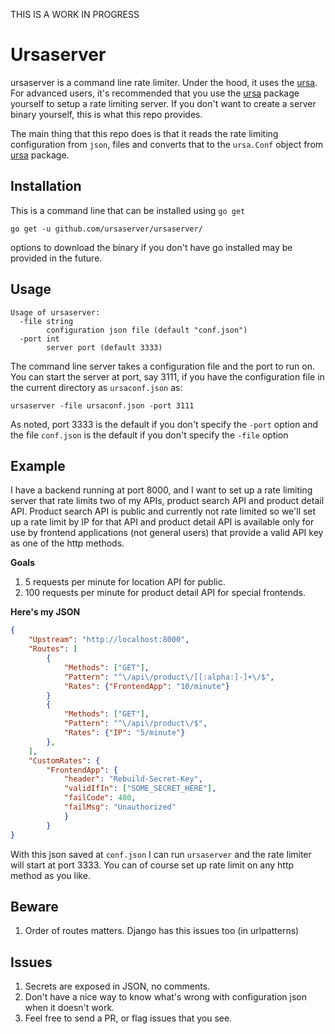 THIS IS A WORK IN PROGRESS

# Ursaserver

ursaserver is a command line rate limiter. Under the hood, it uses the [ursa].
For advanced users, it's recommended that you use the [ursa] package yourself
to setup a rate limiting server. If you don't want to create a server binary
yourself, this is what this repo provides.

The main thing that this repo does is that it reads the rate limiting
configuration from `json`, files and converts that to the `ursa.Conf` object
from [ursa] package.

## Installation

This is a command line that can be installed using `go get` 

```
go get -u github.com/ursaserver/ursaserver/
```

options to download the binary if you don't have go installed may be provided
in the future.

## Usage

```
Usage of ursaserver:
  -file string
    	configuration json file (default "conf.json")
  -port int
    	server port (default 3333)
```

The command line server takes a configuration file and the port to run on.
You can start the server at port, say 3111, if you have the configuration file
in the current directory as `ursaconf.json` as:

```
ursaserver -file ursaconf.json -port 3111
```

As noted, port 3333 is the default if you don't specify the `-port` option and the 
file `conf.json` is the default if you don't specify the `-file` option


## Example

I have a backend running at port 8000, and I want to set up a rate limiting
server that rate limits two of my APIs, product search API and product detail API.
Product search API is public and currently not rate limited so we'll set up a rate
limit by IP for that API and product detail API is available only for use by
frontend applications (not general users) that provide a valid API key as one 
of the http methods. 

**Goals**

1. 5 requests per minute for location API for public.
1. 100 requests per minute for product detail API for special frontends.


**Here's my JSON**
```json
{
	"Upstream": "http://localhost:8000",
	"Routes": [
		{
			"Methods": ["GET"],
			"Pattern": "^\/api\/product\/[[:alpha:]-]+\/$",
			"Rates": {"FrontendApp": "10/minute"}
		}
		{
			"Methods": ["GET"],
			"Pattern": "^\/api\/product\/$",
			"Rates": {"IP": "5/minute"}
		},
	],
	"CustomRates": {
		"FrontendApp": {
			"header": "Rebuild-Secret-Key", 
			"validIfIn": ["SOME_SECRET_HERE"], 
			"failCode": 400, 
			"failMsg": "Unauthorized" 
			}
		}
}
```

With this json saved at `conf.json` I can run `ursaserver` and the rate limiter
will start at port 3333. You can of course set up rate limit on any http method
as you like.


## Beware
1. Order of routes matters. Django has this issues too (in urlpatterns)


## Issues
1. Secrets are exposed in JSON, no comments.
1. Don't have a nice way to know what's wrong with configuration json when it doesn't work.
1. Feel free to send a PR, or flag issues that you see. 
 
[ursa]: https://github.com/ursaserver/ursa
